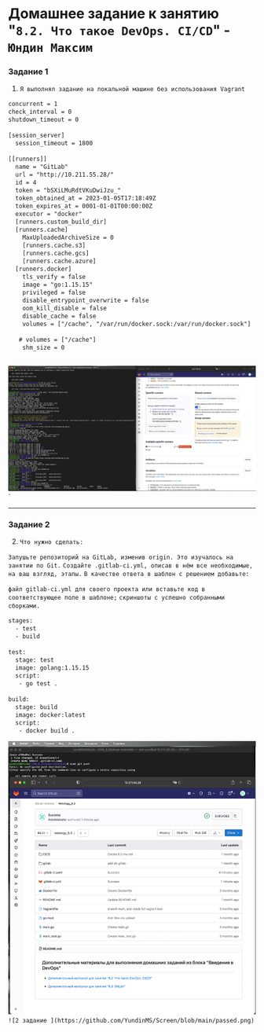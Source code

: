 # Домашнее задание к занятию "`8.2. Что такое DevOps. СI/СD`" - `Юндин Максим`


### Задание 1

1. `Я выполнял задание на локальной машине без использования Vagrant`


```
concurrent = 1
check_interval = 0
shutdown_timeout = 0

[session_server]
  session_timeout = 1800

[[runners]]
  name = "GitLab"
  url = "http://10.211.55.28/"
  id = 4
  token = "bSXiLMuRdtVKuDwiJzu_"
  token_obtained_at = 2023-01-05T17:18:49Z
  token_expires_at = 0001-01-01T00:00:00Z
  executor = "docker"
  [runners.custom_build_dir]
  [runners.cache]
    MaxUploadedArchiveSize = 0
    [runners.cache.s3]
    [runners.cache.gcs]
    [runners.cache.azure]
  [runners.docker]
    tls_verify = false
    image = "go:1.15.15"
    privileged = false
    disable_entrypoint_overwrite = false
    oom_kill_disable = false
    disable_cache = false
    volumes = ["/cache", "/var/run/docker.sock:/var/run/docker.sock"]

   # volumes = ["/cache"]
    shm_size = 0


```

![1 задание ](https://github.com/YundinMS/Screen/blob/main/runner.png)`

---

### Задание 2


2. `Что нужно сделать:`

`Запушьте репозиторий на GitLab, изменив origin. Это изучалось на занятии по Git.`
`Создайте .gitlab-ci.yml, описав в нём все необходимые, на ваш взгляд, этапы.`
`В качестве ответа в шаблон с решением добавьте:`

`файл gitlab-ci.yml для своего проекта или вставьте код в соответствующее поле в шаблоне;`
`скриншоты с успешно собранными сборками.`

```
stages:
  - test
  - build

test:
  stage: test
  image: golang:1.15.15
  script: 
   - go test .

build:
  stage: build
  image: docker:latest
  script:
   - docker build .
```

![2 задание ](https://github.com/YundinMS/Screen/blob/main/succsess.png)`
![2 задание ](https://github.com/YundinMS/Screen/blob/main/passed.png)`


